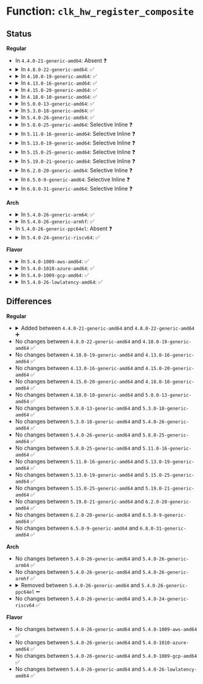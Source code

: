 # Function: <code>clk_hw_register_composite</code>

## Status
<b>Regular</b>
<ul>
<li>
In <code>4.4.0-21-generic-amd64</code>: Absent ❓
</li>
<li>
<details>
<summary>In <code>4.8.0-22-generic-amd64</code>: ✅</summary>

```c
struct clk_hw * clk_hw_register_composite(struct device * dev, const char * name, const const char * * parent_names, int num_parents, struct clk_hw * mux_hw, const struct clk_ops * mux_ops, struct clk_hw * rate_hw, const struct clk_ops * rate_ops, struct clk_hw * gate_hw, const struct clk_ops * gate_ops, long unsigned int flags)
```

```json
{
  "name": "clk_hw_register_composite",
  "collision_type": "Unique Global",
  "inline_type": "No",
  "funcs": [
    {
      "addr": 18446744071586509072,
      "name": "clk_hw_register_composite",
      "external": true,
      "loc": "drivers/clk/clk-composite.c:214",
      "file": "drivers/clk/clk-composite.c",
      "inline": "seen, unknown",
      "caller_inline": [],
      "caller_func": [
        "drivers/clk/clk-composite.c:clk_register_composite"
      ]
    }
  ],
  "symbols": [
    {
      "addr": 18446744071586509072,
      "name": "clk_hw_register_composite",
      "section": ".text",
      "bind": "STB_GLOBAL",
      "size": 715
    }
  ]
}
```
</details>
</li>
<li>
<details>
<summary>In <code>4.10.0-19-generic-amd64</code>: ✅</summary>

```c
struct clk_hw * clk_hw_register_composite(struct device * dev, const char * name, const const char * * parent_names, int num_parents, struct clk_hw * mux_hw, const struct clk_ops * mux_ops, struct clk_hw * rate_hw, const struct clk_ops * rate_ops, struct clk_hw * gate_hw, const struct clk_ops * gate_ops, long unsigned int flags)
```

```json
{
  "name": "clk_hw_register_composite",
  "collision_type": "Unique Global",
  "inline_type": "No",
  "funcs": [
    {
      "addr": 18446744071584315776,
      "name": "clk_hw_register_composite",
      "external": true,
      "loc": "drivers/clk/clk-composite.c:214",
      "file": "drivers/clk/clk-composite.c",
      "inline": "seen, unknown",
      "caller_inline": [],
      "caller_func": [
        "drivers/clk/clk-composite.c:clk_register_composite"
      ]
    }
  ],
  "symbols": [
    {
      "addr": 18446744071584315776,
      "name": "clk_hw_register_composite",
      "section": ".text",
      "bind": "STB_GLOBAL",
      "size": 715
    }
  ]
}
```
</details>
</li>
<li>
<details>
<summary>In <code>4.13.0-16-generic-amd64</code>: ✅</summary>

```c
struct clk_hw * clk_hw_register_composite(struct device * dev, const char * name, const const char * * parent_names, int num_parents, struct clk_hw * mux_hw, const struct clk_ops * mux_ops, struct clk_hw * rate_hw, const struct clk_ops * rate_ops, struct clk_hw * gate_hw, const struct clk_ops * gate_ops, long unsigned int flags)
```

```json
{
  "name": "clk_hw_register_composite",
  "collision_type": "Unique Global",
  "inline_type": "No",
  "funcs": [
    {
      "addr": 18446744071584394336,
      "name": "clk_hw_register_composite",
      "external": true,
      "loc": "drivers/clk/clk-composite.c:214",
      "file": "drivers/clk/clk-composite.c",
      "inline": "seen, unknown",
      "caller_inline": [],
      "caller_func": [
        "drivers/clk/clk-composite.c:clk_register_composite"
      ]
    }
  ],
  "symbols": [
    {
      "addr": 18446744071584394336,
      "name": "clk_hw_register_composite",
      "section": ".text",
      "bind": "STB_GLOBAL",
      "size": 695
    }
  ]
}
```
</details>
</li>
<li>
<details>
<summary>In <code>4.15.0-20-generic-amd64</code>: ✅</summary>

```c
struct clk_hw * clk_hw_register_composite(struct device * dev, const char * name, const const char * * parent_names, int num_parents, struct clk_hw * mux_hw, const struct clk_ops * mux_ops, struct clk_hw * rate_hw, const struct clk_ops * rate_ops, struct clk_hw * gate_hw, const struct clk_ops * gate_ops, long unsigned int flags)
```

```json
{
  "name": "clk_hw_register_composite",
  "collision_type": "Unique Global",
  "inline_type": "No",
  "funcs": [
    {
      "addr": 18446744071584801408,
      "name": "clk_hw_register_composite",
      "external": true,
      "loc": "drivers/clk/clk-composite.c:214",
      "file": "drivers/clk/clk-composite.c",
      "inline": "seen, unknown",
      "caller_inline": [],
      "caller_func": [
        "drivers/clk/clk-composite.c:clk_register_composite"
      ]
    }
  ],
  "symbols": [
    {
      "addr": 18446744071584801408,
      "name": "clk_hw_register_composite",
      "section": ".text",
      "bind": "STB_GLOBAL",
      "size": 689
    }
  ]
}
```
</details>
</li>
<li>
<details>
<summary>In <code>4.18.0-10-generic-amd64</code>: ✅</summary>

```c
struct clk_hw * clk_hw_register_composite(struct device * dev, const char * name, const const char * * parent_names, int num_parents, struct clk_hw * mux_hw, const struct clk_ops * mux_ops, struct clk_hw * rate_hw, const struct clk_ops * rate_ops, struct clk_hw * gate_hw, const struct clk_ops * gate_ops, long unsigned int flags)
```

```json
{
  "name": "clk_hw_register_composite",
  "collision_type": "Unique Global",
  "inline_type": "No",
  "funcs": [
    {
      "addr": 18446744071585031392,
      "name": "clk_hw_register_composite",
      "external": true,
      "loc": "drivers/clk/clk-composite.c:214",
      "file": "drivers/clk/clk-composite.c",
      "inline": "seen, unknown",
      "caller_inline": [],
      "caller_func": [
        "drivers/clk/clk-composite.c:clk_register_composite"
      ]
    }
  ],
  "symbols": [
    {
      "addr": 18446744071585031392,
      "name": "clk_hw_register_composite",
      "section": ".text",
      "bind": "STB_GLOBAL",
      "size": 691
    }
  ]
}
```
</details>
</li>
<li>
<details>
<summary>In <code>5.0.0-13-generic-amd64</code>: ✅</summary>

```c
struct clk_hw * clk_hw_register_composite(struct device * dev, const char * name, const const char * * parent_names, int num_parents, struct clk_hw * mux_hw, const struct clk_ops * mux_ops, struct clk_hw * rate_hw, const struct clk_ops * rate_ops, struct clk_hw * gate_hw, const struct clk_ops * gate_ops, long unsigned int flags)
```

```json
{
  "name": "clk_hw_register_composite",
  "collision_type": "Unique Global",
  "inline_type": "No",
  "funcs": [
    {
      "addr": 18446744071585138912,
      "name": "clk_hw_register_composite",
      "external": true,
      "loc": "drivers/clk/clk-composite.c:203",
      "file": "drivers/clk/clk-composite.c",
      "inline": "seen, unknown",
      "caller_inline": [],
      "caller_func": [
        "drivers/clk/clk-composite.c:clk_register_composite"
      ]
    }
  ],
  "symbols": [
    {
      "addr": 18446744071585138912,
      "name": "clk_hw_register_composite",
      "section": ".text",
      "bind": "STB_GLOBAL",
      "size": 714
    }
  ]
}
```
</details>
</li>
<li>
<details>
<summary>In <code>5.3.0-18-generic-amd64</code>: ✅</summary>

```c
struct clk_hw * clk_hw_register_composite(struct device * dev, const char * name, const const char * * parent_names, int num_parents, struct clk_hw * mux_hw, const struct clk_ops * mux_ops, struct clk_hw * rate_hw, const struct clk_ops * rate_ops, struct clk_hw * gate_hw, const struct clk_ops * gate_ops, long unsigned int flags)
```

```json
{
  "name": "clk_hw_register_composite",
  "collision_type": "Unique Global",
  "inline_type": "No",
  "funcs": [
    {
      "addr": 18446744071585345936,
      "name": "clk_hw_register_composite",
      "external": true,
      "loc": "drivers/clk/clk-composite.c:203",
      "file": "drivers/clk/clk-composite.c",
      "inline": "seen, unknown",
      "caller_inline": [],
      "caller_func": [
        "drivers/clk/clk-composite.c:clk_register_composite"
      ]
    }
  ],
  "symbols": [
    {
      "addr": 18446744071585345936,
      "name": "clk_hw_register_composite",
      "section": ".text",
      "bind": "STB_GLOBAL",
      "size": 701
    }
  ]
}
```
</details>
</li>
<li>
<details>
<summary>In <code>5.4.0-26-generic-amd64</code>: ✅</summary>

```c
struct clk_hw * clk_hw_register_composite(struct device * dev, const char * name, const const char * * parent_names, int num_parents, struct clk_hw * mux_hw, const struct clk_ops * mux_ops, struct clk_hw * rate_hw, const struct clk_ops * rate_ops, struct clk_hw * gate_hw, const struct clk_ops * gate_ops, long unsigned int flags)
```

```json
{
  "name": "clk_hw_register_composite",
  "collision_type": "Unique Global",
  "inline_type": "No",
  "funcs": [
    {
      "addr": 18446744071585484480,
      "name": "clk_hw_register_composite",
      "external": true,
      "loc": "drivers/clk/clk-composite.c:202",
      "file": "drivers/clk/clk-composite.c",
      "inline": "seen, unknown",
      "caller_inline": [],
      "caller_func": [
        "drivers/clk/clk-composite.c:clk_register_composite"
      ]
    }
  ],
  "symbols": [
    {
      "addr": 18446744071585484480,
      "name": "clk_hw_register_composite",
      "section": ".text",
      "bind": "STB_GLOBAL",
      "size": 701
    }
  ]
}
```
</details>
</li>
<li>
<details>
<summary>In <code>5.8.0-25-generic-amd64</code>: Selective Inline ❓</summary>

```c
struct clk_hw * clk_hw_register_composite(struct device * dev, const char * name, const const char * * parent_names, int num_parents, struct clk_hw * mux_hw, const struct clk_ops * mux_ops, struct clk_hw * rate_hw, const struct clk_ops * rate_ops, struct clk_hw * gate_hw, const struct clk_ops * gate_ops, long unsigned int flags)
```

```json
{
  "name": "clk_hw_register_composite",
  "collision_type": "Unique Global",
  "inline_type": "Selective",
  "funcs": [
    {
      "addr": 18446744071586205957,
      "name": "clk_hw_register_composite",
      "external": true,
      "loc": "drivers/clk/clk-composite.c:319",
      "file": "drivers/clk/clk-composite.c",
      "inline": "not declared, inlined",
      "caller_inline": [
        "drivers/clk/clk-composite.c:clk_register_composite"
      ],
      "caller_func": []
    }
  ],
  "symbols": [
    {
      "addr": 18446744071586205856,
      "name": "clk_hw_register_composite",
      "section": ".text",
      "bind": "STB_GLOBAL",
      "size": 41
    }
  ]
}
```
</details>
</li>
<li>
<details>
<summary>In <code>5.11.0-16-generic-amd64</code>: Selective Inline ❓</summary>

```c
struct clk_hw * clk_hw_register_composite(struct device * dev, const char * name, const const char * * parent_names, int num_parents, struct clk_hw * mux_hw, const struct clk_ops * mux_ops, struct clk_hw * rate_hw, const struct clk_ops * rate_ops, struct clk_hw * gate_hw, const struct clk_ops * gate_ops, long unsigned int flags)
```

```json
{
  "name": "clk_hw_register_composite",
  "collision_type": "Unique Global",
  "inline_type": "Selective",
  "funcs": [
    {
      "addr": 18446744071586325321,
      "name": "clk_hw_register_composite",
      "external": true,
      "loc": "drivers/clk/clk-composite.c:320",
      "file": "drivers/clk/clk-composite.c",
      "inline": "not declared, inlined",
      "caller_inline": [
        "drivers/clk/clk-composite.c:clk_register_composite"
      ],
      "caller_func": []
    }
  ],
  "symbols": [
    {
      "addr": 18446744071586325216,
      "name": "clk_hw_register_composite",
      "section": ".text",
      "bind": "STB_GLOBAL",
      "size": 41
    }
  ]
}
```
</details>
</li>
<li>
<details>
<summary>In <code>5.13.0-19-generic-amd64</code>: Selective Inline ❓</summary>

```c
struct clk_hw * clk_hw_register_composite(struct device * dev, const char * name, const const char * * parent_names, int num_parents, struct clk_hw * mux_hw, const struct clk_ops * mux_ops, struct clk_hw * rate_hw, const struct clk_ops * rate_ops, struct clk_hw * gate_hw, const struct clk_ops * gate_ops, long unsigned int flags)
```

```json
{
  "name": "clk_hw_register_composite",
  "collision_type": "Unique Global",
  "inline_type": "Selective",
  "funcs": [
    {
      "addr": 18446744071586199385,
      "name": "clk_hw_register_composite",
      "external": true,
      "loc": "drivers/clk/clk-composite.c:320",
      "file": "drivers/clk/clk-composite.c",
      "inline": "not declared, inlined",
      "caller_inline": [
        "drivers/clk/clk-composite.c:clk_register_composite"
      ],
      "caller_func": []
    }
  ],
  "symbols": [
    {
      "addr": 18446744071586199280,
      "name": "clk_hw_register_composite",
      "section": ".text",
      "bind": "STB_GLOBAL",
      "size": 41
    }
  ]
}
```
</details>
</li>
<li>
<details>
<summary>In <code>5.15.0-25-generic-amd64</code>: Selective Inline ❓</summary>

```c
struct clk_hw * clk_hw_register_composite(struct device * dev, const char * name, const const char * * parent_names, int num_parents, struct clk_hw * mux_hw, const struct clk_ops * mux_ops, struct clk_hw * rate_hw, const struct clk_ops * rate_ops, struct clk_hw * gate_hw, const struct clk_ops * gate_ops, long unsigned int flags)
```

```json
{
  "name": "clk_hw_register_composite",
  "collision_type": "Unique Global",
  "inline_type": "Selective",
  "funcs": [
    {
      "addr": 18446744071586702425,
      "name": "clk_hw_register_composite",
      "external": true,
      "loc": "drivers/clk/clk-composite.c:320",
      "file": "drivers/clk/clk-composite.c",
      "inline": "not declared, inlined",
      "caller_inline": [
        "drivers/clk/clk-composite.c:clk_register_composite"
      ],
      "caller_func": []
    }
  ],
  "symbols": [
    {
      "addr": 18446744071586702320,
      "name": "clk_hw_register_composite",
      "section": ".text",
      "bind": "STB_GLOBAL",
      "size": 41
    }
  ]
}
```
</details>
</li>
<li>
<details>
<summary>In <code>5.19.0-21-generic-amd64</code>: Selective Inline ❓</summary>

```c
struct clk_hw * clk_hw_register_composite(struct device * dev, const char * name, const const char * * parent_names, int num_parents, struct clk_hw * mux_hw, const struct clk_ops * mux_ops, struct clk_hw * rate_hw, const struct clk_ops * rate_ops, struct clk_hw * gate_hw, const struct clk_ops * gate_ops, long unsigned int flags)
```

```json
{
  "name": "clk_hw_register_composite",
  "collision_type": "Unique Global",
  "inline_type": "Selective",
  "funcs": [
    {
      "addr": 18446744071587974873,
      "name": "clk_hw_register_composite",
      "external": true,
      "loc": "drivers/clk/clk-composite.c:349",
      "file": "drivers/clk/clk-composite.c",
      "inline": "not declared, inlined",
      "caller_inline": [
        "drivers/clk/clk-composite.c:clk_register_composite"
      ],
      "caller_func": []
    }
  ],
  "symbols": [
    {
      "addr": 18446744071587974800,
      "name": "clk_hw_register_composite",
      "section": ".text",
      "bind": "STB_GLOBAL",
      "size": 59
    }
  ]
}
```
</details>
</li>
<li>
<details>
<summary>In <code>6.2.0-20-generic-amd64</code>: Selective Inline ❓</summary>

```c
struct clk_hw * clk_hw_register_composite(struct device * dev, const char * name, const const char * * parent_names, int num_parents, struct clk_hw * mux_hw, const struct clk_ops * mux_ops, struct clk_hw * rate_hw, const struct clk_ops * rate_ops, struct clk_hw * gate_hw, const struct clk_ops * gate_ops, long unsigned int flags)
```

```json
{
  "name": "clk_hw_register_composite",
  "collision_type": "Unique Global",
  "inline_type": "Selective",
  "funcs": [
    {
      "addr": 18446744071589338025,
      "name": "clk_hw_register_composite",
      "external": true,
      "loc": "drivers/clk/clk-composite.c:351",
      "file": "drivers/clk/clk-composite.c",
      "inline": "not declared, inlined",
      "caller_inline": [
        "drivers/clk/clk-composite.c:clk_register_composite"
      ],
      "caller_func": []
    }
  ],
  "symbols": [
    {
      "addr": 18446744071589337936,
      "name": "clk_hw_register_composite",
      "section": ".text",
      "bind": "STB_GLOBAL",
      "size": 59
    }
  ]
}
```
</details>
</li>
<li>
<details>
<summary>In <code>6.5.0-9-generic-amd64</code>: Selective Inline ❓</summary>

```c
struct clk_hw * clk_hw_register_composite(struct device * dev, const char * name, const const char * * parent_names, int num_parents, struct clk_hw * mux_hw, const struct clk_ops * mux_ops, struct clk_hw * rate_hw, const struct clk_ops * rate_ops, struct clk_hw * gate_hw, const struct clk_ops * gate_ops, long unsigned int flags)
```

```json
{
  "name": "clk_hw_register_composite",
  "collision_type": "Unique Global",
  "inline_type": "Selective",
  "funcs": [
    {
      "addr": 18446744071589636281,
      "name": "clk_hw_register_composite",
      "external": true,
      "loc": "drivers/clk/clk-composite.c:354",
      "file": "drivers/clk/clk-composite.c",
      "inline": "not declared, inlined",
      "caller_inline": [
        "drivers/clk/clk-composite.c:clk_register_composite"
      ],
      "caller_func": []
    }
  ],
  "symbols": [
    {
      "addr": 18446744071589636192,
      "name": "clk_hw_register_composite",
      "section": ".text",
      "bind": "STB_GLOBAL",
      "size": 59
    }
  ]
}
```
</details>
</li>
<li>
<details>
<summary>In <code>6.8.0-31-generic-amd64</code>: Selective Inline ❓</summary>

```c
struct clk_hw * clk_hw_register_composite(struct device * dev, const char * name, const const char * * parent_names, int num_parents, struct clk_hw * mux_hw, const struct clk_ops * mux_ops, struct clk_hw * rate_hw, const struct clk_ops * rate_ops, struct clk_hw * gate_hw, const struct clk_ops * gate_ops, long unsigned int flags)
```

```json
{
  "name": "clk_hw_register_composite",
  "collision_type": "Unique Global",
  "inline_type": "Selective",
  "funcs": [
    {
      "addr": 18446744071589946425,
      "name": "clk_hw_register_composite",
      "external": true,
      "loc": "drivers/clk/clk-composite.c:354",
      "file": "drivers/clk/clk-composite.c",
      "inline": "not declared, inlined",
      "caller_inline": [
        "drivers/clk/clk-composite.c:clk_register_composite"
      ],
      "caller_func": []
    }
  ],
  "symbols": [
    {
      "addr": 18446744071589946336,
      "name": "clk_hw_register_composite",
      "section": ".text",
      "bind": "STB_GLOBAL",
      "size": 59
    }
  ]
}
```
</details>
</li>
</ul>
<b>Arch</b>
<ul>
<li>
<details>
<summary>In <code>5.4.0-26-generic-arm64</code>: ✅</summary>

```c
struct clk_hw * clk_hw_register_composite(struct device * dev, const char * name, const const char * * parent_names, int num_parents, struct clk_hw * mux_hw, const struct clk_ops * mux_ops, struct clk_hw * rate_hw, const struct clk_ops * rate_ops, struct clk_hw * gate_hw, const struct clk_ops * gate_ops, long unsigned int flags)
```

```json
{
  "name": "clk_hw_register_composite",
  "collision_type": "Unique Global",
  "inline_type": "No",
  "funcs": [
    {
      "addr": 18446603336497785296,
      "name": "clk_hw_register_composite",
      "external": true,
      "loc": "drivers/clk/clk-composite.c:202",
      "file": "drivers/clk/clk-composite.c",
      "inline": "seen, unknown",
      "caller_inline": [],
      "caller_func": [
        "drivers/clk/clk-composite.c:clk_register_composite",
        "drivers/clk/berlin/berlin2-div.c:berlin2_div_register",
        "drivers/clk/imx/clk-composite-8m.c:imx8m_clk_composite_flags",
        "drivers/clk/imx/clk-composite-7ulp.c:imx7ulp_clk_composite",
        "drivers/clk/mvebu/armada-37xx-periph.c:armada_3700_periph_clock_probe"
      ]
    }
  ],
  "symbols": [
    {
      "addr": 18446603336497785296,
      "name": "clk_hw_register_composite",
      "section": ".text",
      "bind": "STB_GLOBAL",
      "size": 656
    }
  ]
}
```
</details>
</li>
<li>
<details>
<summary>In <code>5.4.0-26-generic-armhf</code>: ✅</summary>

```c
struct clk_hw * clk_hw_register_composite(struct device * dev, const char * name, const const char * * parent_names, int num_parents, struct clk_hw * mux_hw, const struct clk_ops * mux_ops, struct clk_hw * rate_hw, const struct clk_ops * rate_ops, struct clk_hw * gate_hw, const struct clk_ops * gate_ops, long unsigned int flags)
```

```json
{
  "name": "clk_hw_register_composite",
  "collision_type": "Unique Global",
  "inline_type": "No",
  "funcs": [
    {
      "addr": 3230604160,
      "name": "clk_hw_register_composite",
      "external": true,
      "loc": "drivers/clk/clk-composite.c:202",
      "file": "drivers/clk/clk-composite.c",
      "inline": "seen, unknown",
      "caller_inline": [],
      "caller_func": [
        "drivers/clk/clk-composite.c:clk_register_composite",
        "drivers/clk/berlin/berlin2-div.c:berlin2_div_register",
        "drivers/clk/imx/clk-composite-8m.c:imx8m_clk_composite_flags",
        "drivers/clk/imx/clk-composite-7ulp.c:imx7ulp_clk_composite",
        "drivers/clk/samsung/clk-exynos-clkout.c:exynos_clkout_init"
      ]
    }
  ],
  "symbols": [
    {
      "addr": 3230604160,
      "name": "clk_hw_register_composite",
      "section": ".text",
      "bind": "STB_GLOBAL",
      "size": 724
    }
  ]
}
```
</details>
</li>
<li>
In <code>5.4.0-26-generic-ppc64el</code>: Absent ❓
</li>
<li>
<details>
<summary>In <code>5.4.0-24-generic-riscv64</code>: ✅</summary>

```c
struct clk_hw * clk_hw_register_composite(struct device * dev, const char * name, const const char * * parent_names, int num_parents, struct clk_hw * mux_hw, const struct clk_ops * mux_ops, struct clk_hw * rate_hw, const struct clk_ops * rate_ops, struct clk_hw * gate_hw, const struct clk_ops * gate_ops, long unsigned int flags)
```

```json
{
  "name": "clk_hw_register_composite",
  "collision_type": "Unique Global",
  "inline_type": "No",
  "funcs": [
    {
      "addr": 18446743936275921540,
      "name": "clk_hw_register_composite",
      "external": true,
      "loc": "drivers/clk/clk-composite.c:202",
      "file": "drivers/clk/clk-composite.c",
      "inline": "seen, unknown",
      "caller_inline": [],
      "caller_func": [
        "drivers/clk/clk-composite.c:clk_register_composite"
      ]
    }
  ],
  "symbols": [
    {
      "addr": 18446743936275921540,
      "name": "clk_hw_register_composite",
      "section": ".text",
      "bind": "STB_GLOBAL",
      "size": 492
    }
  ]
}
```
</details>
</li>
</ul>
<b>Flavor</b>
<ul>
<li>
<details>
<summary>In <code>5.4.0-1009-aws-amd64</code>: ✅</summary>

```c
struct clk_hw * clk_hw_register_composite(struct device * dev, const char * name, const const char * * parent_names, int num_parents, struct clk_hw * mux_hw, const struct clk_ops * mux_ops, struct clk_hw * rate_hw, const struct clk_ops * rate_ops, struct clk_hw * gate_hw, const struct clk_ops * gate_ops, long unsigned int flags)
```

```json
{
  "name": "clk_hw_register_composite",
  "collision_type": "Unique Global",
  "inline_type": "No",
  "funcs": [
    {
      "addr": 18446744071585247008,
      "name": "clk_hw_register_composite",
      "external": true,
      "loc": "drivers/clk/clk-composite.c:202",
      "file": "drivers/clk/clk-composite.c",
      "inline": "seen, unknown",
      "caller_inline": [],
      "caller_func": [
        "drivers/clk/clk-composite.c:clk_register_composite"
      ]
    }
  ],
  "symbols": [
    {
      "addr": 18446744071585247008,
      "name": "clk_hw_register_composite",
      "section": ".text",
      "bind": "STB_GLOBAL",
      "size": 701
    }
  ]
}
```
</details>
</li>
<li>
<details>
<summary>In <code>5.4.0-1010-azure-amd64</code>: ✅</summary>

```c
struct clk_hw * clk_hw_register_composite(struct device * dev, const char * name, const const char * * parent_names, int num_parents, struct clk_hw * mux_hw, const struct clk_ops * mux_ops, struct clk_hw * rate_hw, const struct clk_ops * rate_ops, struct clk_hw * gate_hw, const struct clk_ops * gate_ops, long unsigned int flags)
```

```json
{
  "name": "clk_hw_register_composite",
  "collision_type": "Unique Global",
  "inline_type": "No",
  "funcs": [
    {
      "addr": 18446744071585199184,
      "name": "clk_hw_register_composite",
      "external": true,
      "loc": "drivers/clk/clk-composite.c:202",
      "file": "drivers/clk/clk-composite.c",
      "inline": "seen, unknown",
      "caller_inline": [],
      "caller_func": [
        "drivers/clk/clk-composite.c:clk_register_composite"
      ]
    }
  ],
  "symbols": [
    {
      "addr": 18446744071585199184,
      "name": "clk_hw_register_composite",
      "section": ".text",
      "bind": "STB_GLOBAL",
      "size": 701
    }
  ]
}
```
</details>
</li>
<li>
<details>
<summary>In <code>5.4.0-1009-gcp-amd64</code>: ✅</summary>

```c
struct clk_hw * clk_hw_register_composite(struct device * dev, const char * name, const const char * * parent_names, int num_parents, struct clk_hw * mux_hw, const struct clk_ops * mux_ops, struct clk_hw * rate_hw, const struct clk_ops * rate_ops, struct clk_hw * gate_hw, const struct clk_ops * gate_ops, long unsigned int flags)
```

```json
{
  "name": "clk_hw_register_composite",
  "collision_type": "Unique Global",
  "inline_type": "No",
  "funcs": [
    {
      "addr": 18446744071585434880,
      "name": "clk_hw_register_composite",
      "external": true,
      "loc": "drivers/clk/clk-composite.c:202",
      "file": "drivers/clk/clk-composite.c",
      "inline": "seen, unknown",
      "caller_inline": [],
      "caller_func": [
        "drivers/clk/clk-composite.c:clk_register_composite"
      ]
    }
  ],
  "symbols": [
    {
      "addr": 18446744071585434880,
      "name": "clk_hw_register_composite",
      "section": ".text",
      "bind": "STB_GLOBAL",
      "size": 701
    }
  ]
}
```
</details>
</li>
<li>
<details>
<summary>In <code>5.4.0-26-lowlatency-amd64</code>: ✅</summary>

```c
struct clk_hw * clk_hw_register_composite(struct device * dev, const char * name, const const char * * parent_names, int num_parents, struct clk_hw * mux_hw, const struct clk_ops * mux_ops, struct clk_hw * rate_hw, const struct clk_ops * rate_ops, struct clk_hw * gate_hw, const struct clk_ops * gate_ops, long unsigned int flags)
```

```json
{
  "name": "clk_hw_register_composite",
  "collision_type": "Unique Global",
  "inline_type": "No",
  "funcs": [
    {
      "addr": 18446744071585542800,
      "name": "clk_hw_register_composite",
      "external": true,
      "loc": "drivers/clk/clk-composite.c:202",
      "file": "drivers/clk/clk-composite.c",
      "inline": "seen, unknown",
      "caller_inline": [],
      "caller_func": [
        "drivers/clk/clk-composite.c:clk_register_composite"
      ]
    }
  ],
  "symbols": [
    {
      "addr": 18446744071585542800,
      "name": "clk_hw_register_composite",
      "section": ".text",
      "bind": "STB_GLOBAL",
      "size": 701
    }
  ]
}
```
</details>
</li>
</ul>

## Differences
<b>Regular</b>
<ul>
<li>
<details>
<summary>Added between <code>4.4.0-21-generic-amd64</code> and <code>4.8.0-22-generic-amd64</code> ➕</summary>

```c
struct clk_hw * clk_hw_register_composite(struct device * dev, const char * name, const const char * * parent_names, int num_parents, struct clk_hw * mux_hw, const struct clk_ops * mux_ops, struct clk_hw * rate_hw, const struct clk_ops * rate_ops, struct clk_hw * gate_hw, const struct clk_ops * gate_ops, long unsigned int flags)
```
</details>
</li>
<li>
No changes between <code>4.8.0-22-generic-amd64</code> and <code>4.10.0-19-generic-amd64</code> ✅
</li>
<li>
No changes between <code>4.10.0-19-generic-amd64</code> and <code>4.13.0-16-generic-amd64</code> ✅
</li>
<li>
No changes between <code>4.13.0-16-generic-amd64</code> and <code>4.15.0-20-generic-amd64</code> ✅
</li>
<li>
No changes between <code>4.15.0-20-generic-amd64</code> and <code>4.18.0-10-generic-amd64</code> ✅
</li>
<li>
No changes between <code>4.18.0-10-generic-amd64</code> and <code>5.0.0-13-generic-amd64</code> ✅
</li>
<li>
No changes between <code>5.0.0-13-generic-amd64</code> and <code>5.3.0-18-generic-amd64</code> ✅
</li>
<li>
No changes between <code>5.3.0-18-generic-amd64</code> and <code>5.4.0-26-generic-amd64</code> ✅
</li>
<li>
No changes between <code>5.4.0-26-generic-amd64</code> and <code>5.8.0-25-generic-amd64</code> ✅
</li>
<li>
No changes between <code>5.8.0-25-generic-amd64</code> and <code>5.11.0-16-generic-amd64</code> ✅
</li>
<li>
No changes between <code>5.11.0-16-generic-amd64</code> and <code>5.13.0-19-generic-amd64</code> ✅
</li>
<li>
No changes between <code>5.13.0-19-generic-amd64</code> and <code>5.15.0-25-generic-amd64</code> ✅
</li>
<li>
No changes between <code>5.15.0-25-generic-amd64</code> and <code>5.19.0-21-generic-amd64</code> ✅
</li>
<li>
No changes between <code>5.19.0-21-generic-amd64</code> and <code>6.2.0-20-generic-amd64</code> ✅
</li>
<li>
No changes between <code>6.2.0-20-generic-amd64</code> and <code>6.5.0-9-generic-amd64</code> ✅
</li>
<li>
No changes between <code>6.5.0-9-generic-amd64</code> and <code>6.8.0-31-generic-amd64</code> ✅
</li>
</ul>
<b>Arch</b>
<ul>
<li>
No changes between <code>5.4.0-26-generic-amd64</code> and <code>5.4.0-26-generic-arm64</code> ✅
</li>
<li>
No changes between <code>5.4.0-26-generic-amd64</code> and <code>5.4.0-26-generic-armhf</code> ✅
</li>
<li>
<details>
<summary>Removed between <code>5.4.0-26-generic-amd64</code> and <code>5.4.0-26-generic-ppc64el</code> ➖</summary>

```c
struct clk_hw * clk_hw_register_composite(struct device * dev, const char * name, const const char * * parent_names, int num_parents, struct clk_hw * mux_hw, const struct clk_ops * mux_ops, struct clk_hw * rate_hw, const struct clk_ops * rate_ops, struct clk_hw * gate_hw, const struct clk_ops * gate_ops, long unsigned int flags)
```
</details>
</li>
<li>
No changes between <code>5.4.0-26-generic-amd64</code> and <code>5.4.0-24-generic-riscv64</code> ✅
</li>
</ul>
<b>Flavor</b>
<ul>
<li>
No changes between <code>5.4.0-26-generic-amd64</code> and <code>5.4.0-1009-aws-amd64</code> ✅
</li>
<li>
No changes between <code>5.4.0-26-generic-amd64</code> and <code>5.4.0-1010-azure-amd64</code> ✅
</li>
<li>
No changes between <code>5.4.0-26-generic-amd64</code> and <code>5.4.0-1009-gcp-amd64</code> ✅
</li>
<li>
No changes between <code>5.4.0-26-generic-amd64</code> and <code>5.4.0-26-lowlatency-amd64</code> ✅
</li>
</ul>
